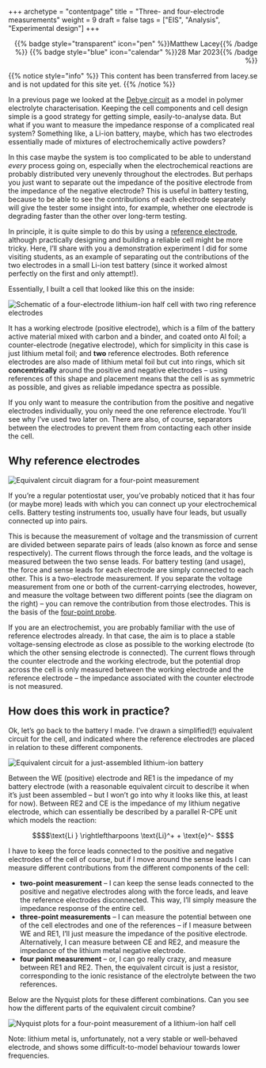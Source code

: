+++
archetype = "contentpage"
title = "Three- and four-electrode measurements"
weight = 9
draft = false
tags = ["EIS", "Analysis", "Experimental design"]
+++

<div style="text-align: right">
{{% badge style="transparent" icon="pen" %}}Matthew Lacey{{% /badge %}}
{{% badge style="blue" icon="calendar" %}}28 Mar 2023{{% /badge %}}
</div>


{{% notice style="info" %}}
This content has been transferred from lacey.se and is not updated for this site yet.
{{% /notice %}}

In a previous page we looked at the [Debye circuit](/experimental-electrochemistry/eis/debye-circuit) as a model in polymer electrolyte characterisation. Keeping the cell components and cell design simple is a good strategy for getting simple, easily-to-analyse data. But what if you want to measure the impedance response of a complicated real system? Something like, a Li-ion battery, maybe, which has two electrodes essentially made of mixtures of electrochemically active powders?

In this case maybe the system is too complicated to be able to understand *every* process going on, especially when the electrochemical reactions are probably distributed very unevenly throughout the electrodes. But perhaps you just want to separate out the impedance of the positive electrode from the impedance of the negative electrode? This is useful in battery testing, because to be able to see the contributions of each electrode separately will give the tester some insight into, for example, whether one electrode is degrading faster than the other over long-term testing.

In principle, it is quite simple to do this by using a [reference electrode](https://en.wikipedia.org/wiki/Reference_electrode), although practically designing and building a reliable cell might be more tricky. Here, I’ll share with you a demonstration experiment I did for some visiting students, as an example of separating out the contributions of the two electrodes in a small Li-ion test battery (since it worked almost perfectly on the first and only attempt!).

Essentially, I built a cell that looked like this on the inside:

![Schematic of a four-electrode lithium-ion half cell with two ring reference electrodes](/images/experimental-electrochemistry/eis/diag-4point.png?width=300px)

It has a working electrode (positive electrode), which is a film of the battery active material mixed with carbon and a binder, and coated onto Al foil; a counter-electrode (negative electrode), which for simplicity in this case is just lithium metal foil; and **two** reference electrodes. Both reference electrodes are also made of lithium metal foil but cut into rings, which sit **concentrically** around the positive and negative electrodes – using references of this shape and placement means that the cell is as symmetric as possible, and gives as reliable impedance spectra as possible.

If you only want to measure the contribution from the positive and negative electrodes individually, you only need the one reference electrode. You’ll see why I’ve used two later on. There are also, of course, separators between the electrodes to prevent them from contacting each other inside the cell.

## Why reference electrodes

![Equivalent circuit diagram for a four-point measurement](/images/experimental-electrochemistry/eis/ec-force-sense.svg?width=200px)

If you’re a regular potentiostat user, you’ve probably noticed that it has four (or maybe more) leads with which you can connect up your electrochemical cells. Battery testing instruments too, usually have four leads, but usually connected up into pairs.

This is because the measurement of voltage and the transmission of current are divided between separate pairs of leads (also known as force and sense respectively). The current flows through the force leads, and the voltage is measured between the two sense leads. For battery testing (and usage), the force and sense leads for each electrode are simply connected to each other. This is a two-electrode measurement. If you separate the voltage measurement from one or both of the current-carrying electrodes, however, and measure the voltage between two different points (see the diagram on the right) – you can remove the contribution from those electrodes. This is the basis of the [four-point probe](https://en.wikipedia.org/wiki/Four-terminal_sensing).

If you are an electrochemist, you are probably familiar with the use of reference electrodes already. In that case, the aim is to place a stable voltage-sensing electrode as close as possible to the working electrode (to which the other sensing electrode is connected). The current flows through the counter electrode and the working electrode, but the potential drop across the cell is only measured between the working electrode and the reference electrode – the impedance associated with the counter electrode is not measured.

## How does this work in practice?

Ok, let’s go back to the battery I made. I’ve drawn a simplified(!) equivalent circuit for the cell, and indicated where the reference electrodes are placed in relation to these different components.

![Equivalent circuit for a just-assembled lithium-ion battery](/images/experimental-electrochemistry/eis/ec-4-electrode.svg?height=160px)

Between the WE (positive) electrode and RE1 is the impedance of my battery electrode (with a reasonable equivalent circuit to describe it when it’s just been assembled – but I won’t go into why it looks like this, at least for now). Between RE2 and CE is the impedance of my lithium negative electrode, which can essentially be described by a parallel R-CPE unit which models the reaction:

```math
$$\text{Li } \rightleftharpoons \text{Li}^+ + \text{e}^- $$
```

I have to keep the force leads connected to the positive and negative electrodes of the cell of course, but if I move around the sense leads I can measure different contributions from the different components of the cell:

- **two-point measurement** – I can keep the sense leads connected to the positive and negative electrodes along with the force leads, and leave the reference electrodes disconnected. This way, I’ll simply measure the impedance response of the entire cell.
- **three-point measurements** – I can measure the potential between one of the cell electrodes and one of the references – if I measure between WE and RE1, I’ll just measure the impedance of the positive electrode. Alternatively, I can measure between CE and RE2, and measure the impedance of the lithium metal negative electrode.
- **four point measurement** – or, I can go really crazy, and measure between RE1 and RE2. Then, the equivalent circuit is just a resistor, corresponding to the ionic resistance of the electrolyte between the two references.

Below are the Nyquist plots for these different combinations. Can you see how the different parts of the equivalent circuit combine?

![Nyquist plots for a four-point measurement of a lithium-ion half cell](/images/experimental-electrochemistry/eis/4point.png?width=450px)

Note: lithium metal is, unfortunately, not a very stable or well-behaved electrode, and shows some difficult-to-model behaviour towards lower frequencies.